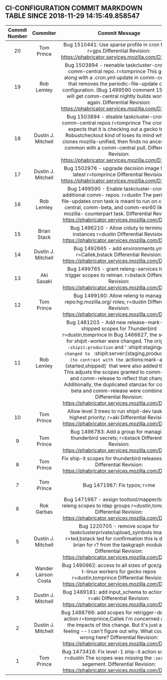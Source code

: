 ## CI-CONFIGURATION COMMIT MARKDOWN TABLE SINCE 2018-11-29 14:15:49.858547

| Commit Number | Commiter | Commit Message | Commit Url | Date | 
|:---:|:----:|:----------------------------------:|:------:|:----:| 
|20|Tom Prince |Bug 1510441: Use sparse profile in cron tasks; r=gps  Differential Revision: https://phabricator.services.mozilla.com/D13141|[URL](https://hg.mozilla.org/build/ci-configuration/pushloghtml?changeset=e9634d8942ca)|2018-11-30 13:01:34
|19|Rob Lemley |Bug 1503894 - reenable taskcluster-cron for comm-central repo. r=tomprince  This goes along with a .cron.yml update in comm-central that removes the periodic-file-update cron configuration. (Bug 1499590 comment 15)  This will get comm-central nightly builds working again.  Differential Revision: https://phabricator.services.mozilla.com/D10959|[URL](https://hg.mozilla.org/build/ci-configuration/pushloghtml?changeset=13cbc18135d2)|2018-11-06 21:44:29
|18|Dustin J. Mitchell |Bug 1503894 - disable taskcluster-cron for comm-central repos r=tomprince  The cron hook expects that it is checking out a gecko tree.  Robustcheckout kind of loses its mind when it clones mozilla-unified, then finds no ancestor in common with a comm-central pull.  Differential Revision: https://phabricator.services.mozilla.com/D10595|[URL](https://hg.mozilla.org/build/ci-configuration/pushloghtml?changeset=38144ac82b0a)|2018-11-01 18:52:02
|17|Dustin J. Mitchell |Bug 1502976 - upgrade decision image to the latest r=tomprince  Differential Revision: https://phabricator.services.mozilla.com/D10124|[URL](https://hg.mozilla.org/build/ci-configuration/pushloghtml?changeset=48d479b3411b)|2018-10-29 21:38:55
|16|Rob Lemley |Bug 1499590 - Enable taskcluster-cron on additional comm- repos. r=dustin  The periodic-file-updates cron task is meant to run on comm-central, comm-beta, and comm-esr60 like it's mozilla- counterpart task.  Differential Revision: https://phabricator.services.mozilla.com/D9860|[URL](https://hg.mozilla.org/build/ci-configuration/pushloghtml?changeset=d56b6be4c4c1)|2018-10-26 17:55:26
|15|Brian Stack |Bug 1496210 - Allow ciduty to terminate instances r=dustin  Differential Revision: https://phabricator.services.mozilla.com/D9718|[URL](https://hg.mozilla.org/build/ci-configuration/pushloghtml?changeset=07ded8ac4450)|2018-10-24 23:02:37
|14|Dustin J. Mitchell |Bug 1492665 - add environments.yml r=Callek,bstack  Differential Revision: https://phabricator.services.mozilla.com/D6931|[URL](https://hg.mozilla.org/build/ci-configuration/pushloghtml?changeset=64b57676d9b6)|2018-10-17 13:06:55
|13|Aki Sasaki |Bug 1499765 - grant releng-services hook trigger scopes to relman. r=bstack  Differential Revision: https://phabricator.services.mozilla.com/D9013|[URL](https://hg.mozilla.org/build/ci-configuration/pushloghtml?changeset=31acfc4cc6b8)|2018-10-17 19:34:03
|12|Tom Prince |Bug 1499160: Allow releng to manage repo:hg.mozilla.org/  roles; r=dustin  Differential Revision: https://phabricator.services.mozilla.com/D8759|[URL](https://hg.mozilla.org/build/ci-configuration/pushloghtml?changeset=a9e46cb87f60)|2018-10-15 20:22:15
|11|Rob Lemley |Bug 1481203 - Add new release-mark-as-shipped scopes for Thunderbird r=dustin,tomprince  In Bug 1466627, the scopes for shipit-worker were changed. The original ` :shipit:production` and ' :shipit:staging` were changed to  ` :shipit:server:{staging,production}` (to contrast with the ` :actions:mark-as-{started,shipped}` that were also added there. This adjusts the scopes granted to comm-beta and comm-release to reflect that change.  Additionally, the duplicated stanzas for comm-beta and comm-release were combined.  Differential Revision: https://phabricator.services.mozilla.com/D8592|[URL](https://hg.mozilla.org/build/ci-configuration/pushloghtml?changeset=a7802577dfab)|2018-10-15 19:08:56
|10|Tom Prince |Allow level 3 trees to run shipit-dev tasks at highest priority; r=aki  Differential Revision: https://phabricator.services.mozilla.com/D8755|[URL](https://hg.mozilla.org/build/ci-configuration/pushloghtml?changeset=c28493f26de0)|2018-10-15 18:34:44
|9|Tom Prince |Bug 1496783: Add a group for managing thunderbird secrets; r=bstack  Differential Revision: https://phabricator.services.mozilla.com/D7914|[URL](https://hg.mozilla.org/build/ci-configuration/pushloghtml?changeset=1b9135663015)|2018-10-05 18:09:00
|8|Tom Prince |Fix ship-it scopes for thunderbird releases; r=aki  Differential Revision: https://phabricator.services.mozilla.com/D7628|[URL](https://hg.mozilla.org/build/ci-configuration/pushloghtml?changeset=0368c8f6f372)|2018-10-03 17:09:01
|7|Tom Prince |Bug 1471987: Fix typos; r=me|[URL](https://hg.mozilla.org/build/ci-configuration/pushloghtml?changeset=21b4b69a91af)|2018-10-03 17:16:28
|6|Rok Garbas |Bug 1471987 - assign tooltool/mapper/tokens releng scopes to ldap groups r=dustin,tomprince  Differential Revision: https://phabricator.services.mozilla.com/D6701|[URL](https://hg.mozilla.org/build/ci-configuration/pushloghtml?changeset=9e898f79dbea)|2018-10-01 22:03:03
|5|Dustin J. Mitchell |Bug 1220705 - remove scope for taskclusterprivate/upload_symbols image r=ted,bstack  ted for confirmation this is dead, brian for r? from the taskgraph module.  Differential Revision: https://phabricator.services.mozilla.com/D6095|[URL](https://hg.mozilla.org/build/ci-configuration/pushloghtml?changeset=9000e725de95)|2018-09-18 16:21:39
|4|Wander Lairson Costa |Bug 1490962: access to all sizes of gce/gecko-t-linux workers for gecko repos r=dustin,tomprince  Differential Revision: https://phabricator.services.mozilla.com/D5757|[URL](https://hg.mozilla.org/build/ci-configuration/pushloghtml?changeset=6a0d56dea5c4)|2018-09-13 15:52:05
|3|Dustin J. Mitchell |Bug 1489181: add input_schema to actions.yml r=aki  Differential Revision: https://phabricator.services.mozilla.com/D5684|[URL](https://hg.mozilla.org/build/ci-configuration/pushloghtml?changeset=dea5d65a07aa)|2018-09-12 18:08:06
|2|Dustin J. Mitchell |Bug 1488766: add scopes for retrigger-decision action r=tomprince,Callek  I'm concerned about the impacts of this change.  But it's just a gut feeling -- I can't figure out why.  What could go wrong here?  Differential Revision: https://phabricator.services.mozilla.com/D5159|[URL](https://hg.mozilla.org/build/ci-configuration/pushloghtml?changeset=a4405bab72f4)|2018-09-10 13:56:16
|1|Tom Prince |Bug 1473416: Fix level-1 ship-it action scopes; r=dustin  The scopes was missing the `:server:` segement.  Differential Revision: https://phabricator.services.mozilla.com/D5313|[URL](https://hg.mozilla.org/build/ci-configuration/pushloghtml?changeset=3ecb416c56fb)|2018-09-07 20:51:24


